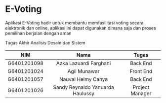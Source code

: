 # E-Voting

Aplikasi E-Voting hadir untuk membantu memfasilitasi voting secara elektronik dan online, aplikasi ini dapat digunakan dimana saja dan proses pemilihan berjalan dengan aman


Tugas Akhir Analisis Desain dan Sistem

|   NIM    |           Nama           |     Tugas      |
|:--------:|:------------------------:|:--------------:|
|G6401201098|    Azka Lazuardi Farghani|    Back End    |
|G6401201024|      Agil Munawar        |   Front End    |
|G6401201057| Nauval Helmy Cahya       |    Back End    |
|G6401201026| Sandy Reynaldo Yanuarda Haulussy| Project Manager|
